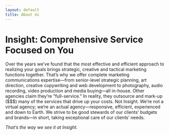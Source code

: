 ```yaml
---
layout: default
title: About Us
---
```


# Insight: Comprehensive Service Focused on You

Over the years we’ve found that the most effective and efficient approach to realizing your goals brings strategic, creative and tactical marketing functions together. That’s why we offer complete marketing communications expertise—from senior-level strategic planning, art direction, creative copywriting and web development to photography, audio recording, video production and media buying—all in-house. Other agencies claim they’re "full-service." In reality, they outsource and mark-up ($$$) many of the services that drive up your costs. Not Insight. We’re not a virtual agency; we’re an actual agency—responsive, efficient, experienced and down to Earth. We strive to be good stewards of our clients’ budgets and brands—in short, taking exceptional care of our clients’ needs.

*That’s the way we see it at Insight.*